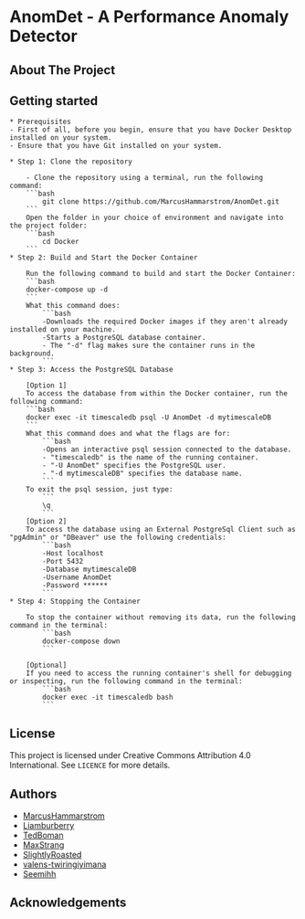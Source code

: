 # AnomDet - A Performance Anomaly Detector

## About The Project

## Getting started

    * Prerequisites
    - First of all, before you begin, ensure that you have Docker Desktop installed on your system.
    - Ensure that you have Git installed on your system.

    * Step 1: Clone the repository

        - Clone the repository using a terminal, run the following command:
        ```bash 
            git clone https://github.com/MarcusHammarstrom/AnomDet.git
        ```
        Open the folder in your choice of environment and navigate into the project folder:
        ```bash 
            cd Docker
        ```
    * Step 2: Build and Start the Docker Container

        Run the following command to build and start the Docker Container:
        ```bash
        docker-compose up -d
        ```
        What this command does:
            ```bash
            -Downloads the required Docker images if they aren't already installed on your machine.
            -Starts a PostgreSQL database container.
            - The "-d" flag makes sure the container runs in the background.
            ```
    * Step 3: Access the PostgreSQL Database

        [Option 1]
        To access the database from within the Docker container, run the following command:
        ```bash
        docker exec -it timescaledb psql -U AnomDet -d mytimescaleDB
        ```
        What this command does and what the flags are for:
            ```bash
            -Opens an interactive psql session connected to the database.
            - "timescaledb" is the name of the running container.
            - "-U AnomDet" specifies the PostgreSQL user.
            - "-d mytimescaleDB" specifies the database name.
            ```
        To exit the psql session, just type:
            ```
            \q
            ```
        [Option 2]
        To access the database using an External PostgreSql Client such as "pgAdmin" or "DBeaver" use the following credentials:
            ```bash
            -Host localhost
            -Port 5432
            -Database mytimescaleDB
            -Username AnomDet
            -Password ******
            ```
    * Step 4: Stopping the Container
        
        To stop the container without removing its data, run the following command in the terminal:
            ```bash
            docker-compose down
            ```

        [Optional]
        If you need to access the running container's shell for debugging or inspecting, run the following command in the terminal:
            ```bash
            docker exec -it timescaledb bash
            ```
    
## License

This project is licensed under Creative Commons Attribution 4.0 International. See `LICENCE` for more details. 

## Authors

- [MarcusHammarstrom](https://github.com/MarcusHammarstrom)
- [Liamburberry](https://github.com/Liamburberry)
- [TedBoman](https://github.com/TedBoman)
- [MaxStrang](https://github.com/MaxStrang)
- [SlightlyRoasted](https://github.com/SlightlyRoasted)
- [valens-twiringiyimana](https://github.com/valens-twiringiyimana)
- [Seemihh](https://github.com/Seemihh)

## Acknowledgements